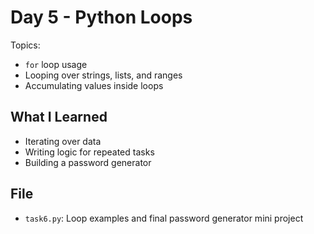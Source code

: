 # Day 5 - Python Loops

Topics:
- `for` loop usage
- Looping over strings, lists, and ranges
- Accumulating values inside loops

## What I Learned
- Iterating over data
- Writing logic for repeated tasks
- Building a password generator

## File
- `task6.py`: Loop examples and final password generator mini project